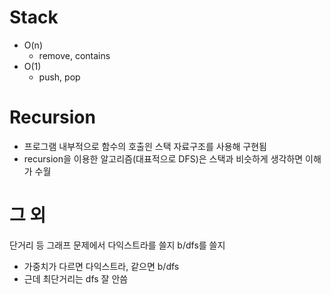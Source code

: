 # Stack

- O(n)
    - remove, contains
- O(1)
    - push, pop

# Recursion

- 프로그램 내부적으로 함수의 호출읜 스택 자료구조를 사용해 구현됨
- recursion을 이용한 알고리즘(대표적으로 DFS)은 스택과 비슷하게 생각하면 이해가 수월

# 그 외

단거리 등 그래프 문제에서 다익스트라를 쓸지 b/dfs를 쓸지

- 가중치가 다르면 다익스트라, 같으면 b/dfs
- 근데 최단거리는 dfs 잘 안씀
